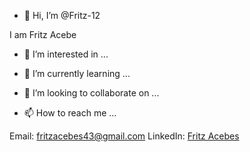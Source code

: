 - 👋 Hi, I’m @Fritz-12

I am Fritz Acebe

- 👀 I’m interested in ...


- 🌱 I’m currently learning ...


- 💞️ I’m looking to collaborate on ...


- 📫 How to reach me ...

Email: fritzacebes43@gmail.com
LinkedIn: [Fritz Acebes](https://www.linkedin.com/in/fritz-william-acebes-70603125a)

<!---
Fritz-12/Fritz-12 is a ✨ special ✨ repository because its `README.md` (this file) appears on your GitHub profile.
You can click the Preview link to take a look at your changes.
--->
